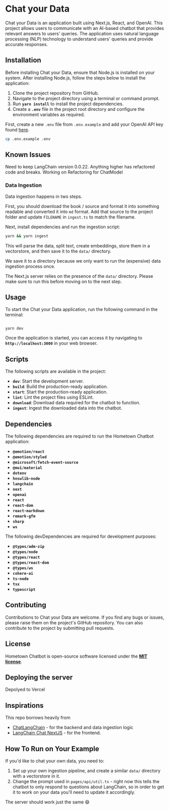 # **Chat your Data**

Chat your Data is an application built using Next.js, React, and OpenAI. This project allows users to communicate with an AI-based chatbot that provides relevant answers to users' queries. The application uses natural language processing (NLP) technology to understand users' queries and provide accurate responses.

## **Installation**

Before installing Chat your Data, ensure that Node.js is installed on your system. After installing Node.js, follow the steps below to install the application:

1. Clone the project repository from GitHub.
2. Navigate to the project directory using a terminal or command prompt.
3. Run **`yarn install`** to install the project dependencies.
4. Create a **`.env`** file in the project root directory and configure the environment variables as required.


First, create a new `.env` file from `.env.example` and add your OpenAI API key found [here](https://platform.openai.com/account/api-keys).

```bash
cp .env.example .env
```

## **Known Issues**

Need to keep LangChain version 0.0.22.  Anything higher has refactored code and breaks.  Working on Refactoring for ChatModel

### **Data Ingestion**

Data ingestion happens in two steps.

First, you should download the book / source and format it into something readable and converted it into `md` format.  Add that source to the project folder and update `FILENAME` in `ingest.ts` to match the filename.

Next, install dependencies and run the ingestion script:

```bash
yarn && yarn ingest
```

This will parse the data, split text, create embeddings, store them in a vectorstore, and
then save it to the `data/` directory.

We save it to a directory because we only want to run the (expensive) data ingestion process once.

The Next.js server relies on the presence of the `data/` directory. Please
make sure to run this before moving on to the next step.

## **Usage**

To start the Chat your Data application, run the following command in the terminal:

```

yarn dev

```

Once the application is started, you can access it by navigating to **`http://localhost:3000`** in your web browser.

## **Scripts**

The following scripts are available in the project:

- **`dev`**: Start the development server.
- **`build`**: Build the production-ready application.
- **`start`**: Start the production-ready application.
- **`lint`**: Lint the project files using ESLint.
- **`download`**: Download data required for the chatbot to function.
- **`ingest`**: Ingest the downloaded data into the chatbot.

## **Dependencies**

The following dependencies are required to run the Hometown Chatbot application:

- **`@emotion/react`**
- **`@emotion/styled`**
- **`@microsoft/fetch-event-source`**
- **`@mui/material`**
- **`dotenv`**
- **`hnswlib-node`**
- **`langchain`**
- **`next`**
- **`openai`**
- **`react`**
- **`react-dom`**
- **`react-markdown`**
- **`remark-gfm`**
- **`sharp`**
- **`ws`**

The following devDependencies are required for development purposes:

- **`@types/adm-zip`**
- **`@types/node`**
- **`@types/react`**
- **`@types/react-dom`**
- **`@types/ws`**
- **`cohere-ai`**
- **`ts-node`**
- **`tsx`**
- **`typescript`**

## **Contributing**

Contributions to Chat your Data are welcome. If you find any bugs or issues, please raise them on the project's GitHub repository. You can also contribute to the project by submitting pull requests.

## **License**

Hometown Chatbot is open-source software licensed under the **[MIT license](https://opensource.org/licenses/MIT)**.

## **Deploying the server**

Depolyed to Vercel

## **Inspirations**

This repo borrows heavily from

- [ChatLangChain](https://github.com/hwchase17/chat-langchain) - for the backend and data ingestion logic
- [LangChain Chat NextJS](https://github.com/zahidkhawaja/langchain-chat-nextjs) - for the frontend.

## **How To Run on Your Example**

If you'd like to chat your own data, you need to:

1. Set up your own ingestion pipeline, and create a similar `data/` directory with a vectorstore in it.
2. Change the prompt used in `pages/api/util.ts` - right now this tells the chatbot to only respond to questions about LangChain, so in order to get it to work on your data you'll need to update it accordingly.

The server should work just the same 😄
